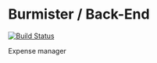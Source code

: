 # Burmister / Back-End

[![Build Status](https://travis-ci.org/bbuallbest/burmister.svg?branch=master)](https://travis-ci.org/bbuallbest/burmister)

Expense manager
